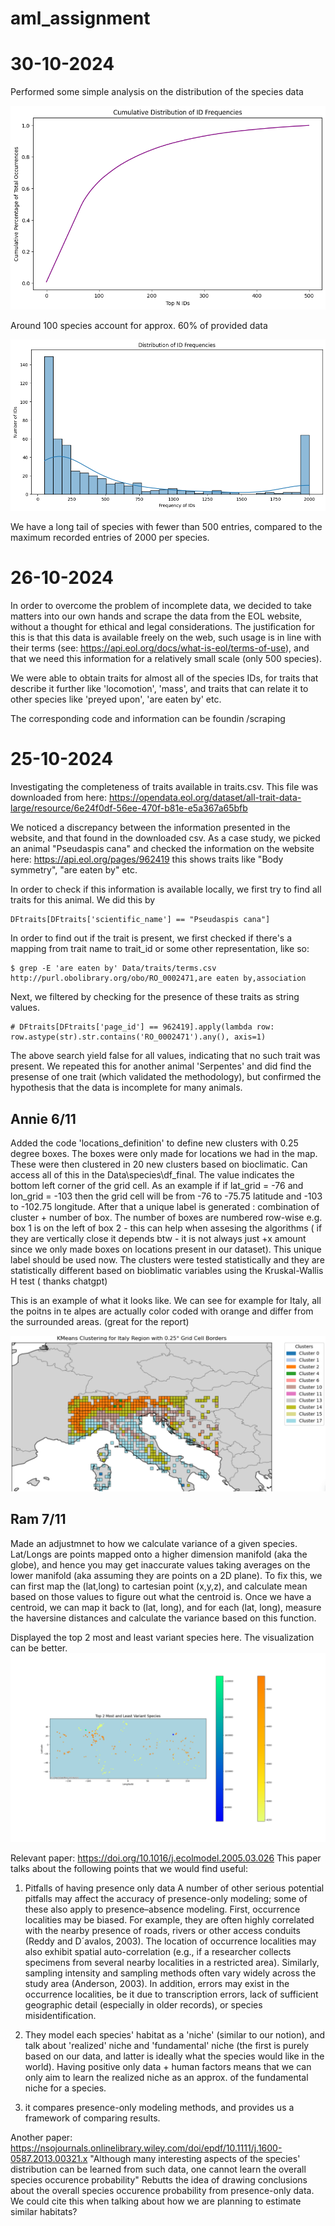 # aml_assignment

# 30-10-2024
Performed some simple analysis on the distribution of the species data

![Species cumulative distribution](./images/freq_cum_species_id.png)

Around 100 species account for approx. 60% of provided data

![Species distribution](./images/freq_dist_species_id.png)

We have a long tail of species with fewer than 500 entries, compared to the maximum recorded entries of 2000 per species.

# 26-10-2024

In order to overcome the problem of incomplete data, we decided to take matters into our own hands and scrape the data from the EOL website, without a thought for ethical and legal considerations. The justification for this is that this data is available freely on the web, such usage is in line with their terms (see: https://api.eol.org/docs/what-is-eol/terms-of-use), and that we need this information for a relatively small scale (only 500 species).

We were able to obtain traits for almost all of the species IDs, for traits that describe it further like 'locomotion', 'mass', and traits that can relate it to other species like 'preyed upon', 'are eaten by' etc.

The corresponding code and information can be foundin /scraping

# 25-10-2024

Investigating the completeness of traits available in traits.csv. 
This file was downloaded from here: https://opendata.eol.org/dataset/all-trait-data-large/resource/6e24f0df-56ee-470f-b81e-e5a367a65bfb

We noticed a discrepancy between the information presented in the website, and that found in the downloaded csv. 
As a case study, we picked an animal "Pseudaspis cana" and checked the information on the website here: https://api.eol.org/pages/962419
this shows traits like "Body symmetry", "are eaten by" etc. 

In order to check if this information is available locally, we first try to find all traits for this animal. We did this by

```
DFtraits[DFtraits['scientific_name'] == "Pseudaspis cana"]
```

In order to find out if the trait is present, we first checked if there's a mapping from trait name to trait_id or some other representation, like so:

``` 
$ grep -E 'are eaten by' Data/traits/terms.csv
http://purl.obolibrary.org/obo/RO_0002471,are eaten by,association
```

Next, we filtered by checking for the presence of these traits as string values. 

```
# DFtraits[DFtraits['page_id'] == 962419].apply(lambda row: row.astype(str).str.contains('RO_0002471').any(), axis=1)
```

The above search yield false for all values, indicating that no such trait was present.
We repeated this for another animal 'Serpentes' and did find the presense of one trait (which validated the methodology), but confirmed the hypothesis that the data is incomplete for many animals.

## Annie 6/11

Added the code 'locations_definition' to define new clusters with 0.25 degree boxes. The boxes were only made for locations we had in the map. These were then clustered in 20 new clusters based on bioclimatic. Can access all of this in the Data\species\df_final. The value indicates the bottom left corner of the grid cell. As an example if if lat_grid = -76 and lon_grid = -103 then the grid cell will be from -76 to -75.75 latitude and -103 to -102.75 longitude. After that a unique label is generated : combination of cluster + number of box. The number of boxes are numbered row-wise e.g. box 1 is on the left of box 2 - this can help when assesing the algorithms ( if they are vertically close it depends btw - it is not always just +x amount since we only made boxes on locations present in our dataset). This unique label should be used now.
The clusters were tested statistically and they are statistically different based on bioblimatic variables using the Kruskal-Wallis H test ( thanks chatgpt)

This is an example of what it looks like. We can see for example for Italy, all the poitns in te alpes are actually color coded with orange and differ from the surrounded areas. (great for the report)

![Species distribution](./images/kmeans_clustering.png)

## Ram 7/11
Made an adjustmnet to how we calculate variance of a given species. Lat/Longs are points mapped onto a higher dimension manifold (aka the globe), and hence you may get inaccurate values taking averages on the lower manifold (aka assuming they are points on a 2D plane). To fix this, we can first map the (lat,long) to cartesian point (x,y,z), and calculate mean based on those values to figure out what the centroid is. Once we have a centroid, we can map it back to (lat, long), and for each (lat, long), measure the haversine distances and calculate the variance based on this function. 

Displayed the top 2 most and least variant species here. The visualization can be better.
![Species variance](./images/variance_top_2.png)

Relevant paper: https://doi.org/10.1016/j.ecolmodel.2005.03.026
This paper talks about the following points that we would find useful:
1. Pitfalls of having presence only data
A number of other serious potential pitfalls may affect the accuracy of presence-only modeling; some of these also apply to presence–absence modeling. First, occurrence localities may be biased. For example, they are often highly correlated with the nearby presence of roads, rivers or other access conduits (Reddy and D´avalos, 2003). The location of occurrence localities may also exhibit spatial auto-correlation (e.g., if a researcher collects specimens from several nearby localities in a restricted area). Similarly, sampling intensity and sampling methods often vary widely across the study area (Anderson, 2003). In addition, errors may exist in the occurrence localities, be it due to transcription errors, lack of sufficient geographic detail (especially in older records), or species misidentification.

2. They model each species' habitat as a 'niche' (similar to our notion), and talk about 'realized' niche and 'fundamental' niche (the first is purely based on our data, and latter is ideally what the species would like in the world). Having positive only data + human factors means that we can only aim to learn the realized niche as an approx. of the fundamental niche for a species. 

3. it compares presence-only modeling methods, and provides us a framework of comparing results. 

Another paper: https://nsojournals.onlinelibrary.wiley.com/doi/epdf/10.1111/j.1600-0587.2013.00321.x
"Although many interesting aspects of the species' distribution can be learned from such data, one cannot learn the overall species occurence probability"
Rebutts the idea of drawing conclusions about the overall species occurence probability from presence-only data. We could cite this when talking about how we are planning to estimate similar habitats?
